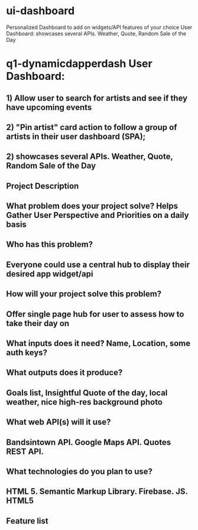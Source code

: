 # ui-dashboard
Personalized Dashboard to add on widgets/API features of your choice
User Dashboard: showcases several APIs. Weather, Quote, Random Sale of the Day

# q1-dynamicdapperdash User Dashboard:
## 1) Allow user to search for artists and see if they have upcoming events
## 2) "Pin artist" card action to follow a group of artists in their user dashboard (SPA);
## 2) showcases several APIs. Weather, Quote, Random Sale of the Day
## Project Description
## What problem does your project solve? Helps Gather User Perspective and Priorities on a daily basis
## Who has this problem?
## Everyone could use a central hub to display their desired app widget/api
## How will your project solve this problem?
## Offer single page hub for user to assess how to take their day on
## What inputs does it need? Name, Location, some auth keys?
## What outputs does it produce?
## Goals list, Insightful Quote of the day, local weather, nice high-res background photo

## What web API(s) will it use?
## Bandsintown API. Google Maps API. Quotes REST API.

## What technologies do you plan to use?
## HTML 5. Semantic Markup Library. Firebase. JS. HTML5
## Feature list
